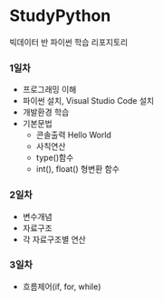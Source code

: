 # StudyPython
빅데이터 반 파이썬 학습 리포지토리


### 1일차
- 프로그래밍 이해
- 파이썬 설치, Visual Studio Code 설치
- 개발환경 학습
- 기본문법
  - 콘솔출력 Hello World
  - 사칙연산
  - type()함수
  - int(), float() 형변환 함수

### 2일차
- 변수개념
- 자료구조
- 각 자료구조별 연산

### 3일차
- 흐름제어(if, for, while)